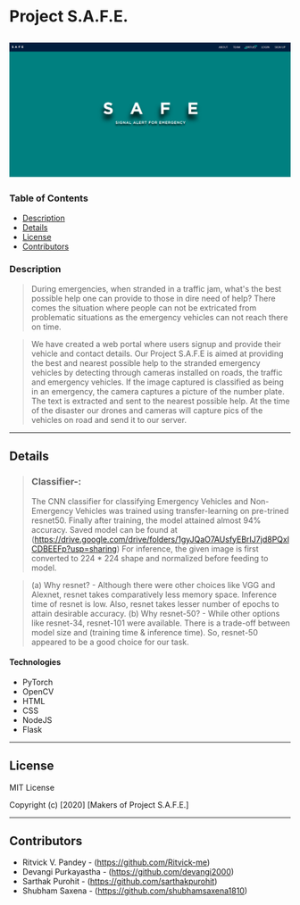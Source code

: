 # Project S.A.F.E.

![Project Image](https://github.com/sarthakpurohit/Project-SAFE/blob/alpha/home_page.png)
---

### Table of Contents

- [Description](#description)
- [Details](#details)
- [License](#license)
- [Contributors](#contributors)


### Description

> During emergencies, when stranded in a traffic jam, what's the best possible help one can provide to those in dire need of help? There comes the situation where people can not be extricated from problematic situations as the emergency vehicles can not reach there on time.

> We have created a web portal where users signup and provide their vehicle and contact details. Our Project S.A.F.E is aimed at providing the best and nearest possible help to the stranded emergency vehicles by detecting through cameras installed on roads, the traffic and emergency vehicles. If the image captured  is classified as being in an emergency, the camera captures a picture of the number plate. The text is extracted and sent to the nearest possible help. At the time of the disaster our drones and cameras will capture pics of the vehicles on road and send it to our server.

---

## Details
> ### Classifier-: 
>   The CNN classifier for classifying Emergency Vehicles and Non-Emergency Vehicles was trained using transfer-learning on pre-trined resnet50. Finally after training, the model attained almost 94% accuracy. Saved model can be found at (https://drive.google.com/drive/folders/1gyJQaO7AUsfyEBrIJ7jd8PQxlCDBEEFp?usp=sharing)
>    For inference, the given image is first converted to 224 * 224 shape and normalized before feeding to model.

>   (a) Why resnet?
>        - Although there were other choices like VGG and Alexnet, resnet takes comparatively less memory space. Inference time of resnet is low. Also, resnet takes lesser number of epochs to attain desirable accuracy.
>     (b) Why resnet-50?
>        - While other options like resnet-34, resnet-101 were available. There is a trade-off between model size and (training time & inference time). So, resnet-50 appeared to be a good choice for our task.



#### Technologies

- PyTorch
- OpenCV
- HTML
- CSS
- NodeJS
- Flask

---


## License

MIT License

Copyright (c) [2020] [Makers of Project S.A.F.E.]


---

## Contributors

- Ritvick V. Pandey - (https://github.com/Ritvick-me)
- Devangi Purkayastha - (https://github.com/devangi2000)
- Sarthak Purohit - (https://github.com/sarthakpurohit)
- Shubham Saxena - (https://github.com/shubhamsaxena1810)

